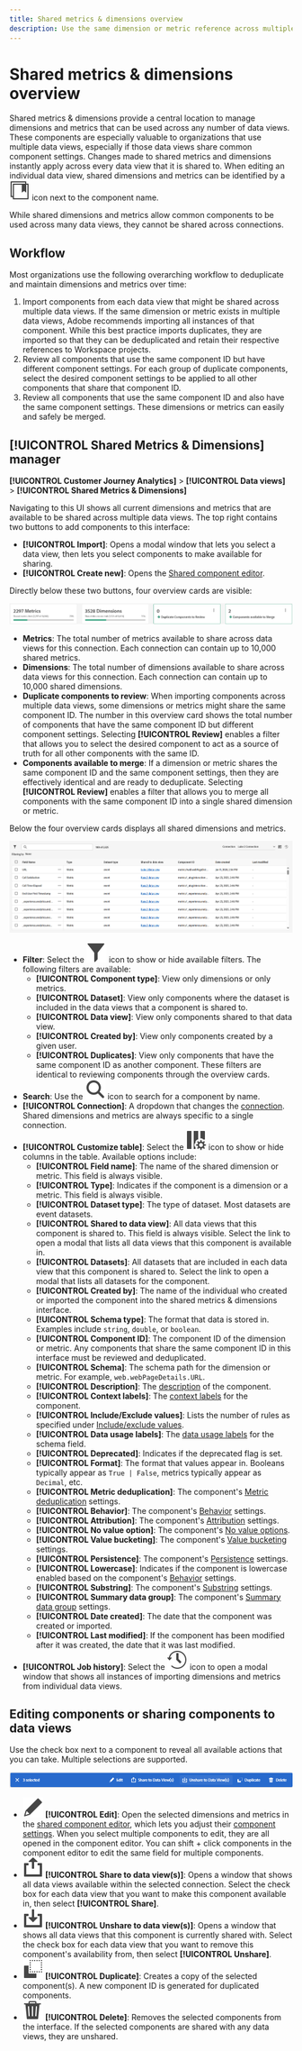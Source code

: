 ```yaml
---
title: Shared metrics & dimensions overview
description: Use the same dimension or metric reference across multiple data views.
---
```

# Shared metrics & dimensions overview

Shared metrics & dimensions provide a central location to manage dimensions and metrics that can be used across any number of data views. These components are especially valuable to organizations that use multiple data views, especially if those data views share common component settings. Changes made to shared metrics and dimensions instantly apply across every data view that it is shared to. When editing an individual data view, shared dimensions and metrics can be identified by a ![Shared component icon](/help/assets/icons/CCLibrary.svg) icon next to the component name.

While shared dimensions and metrics allow common components to be used across many data views, they cannot be shared across connections.

## Workflow

Most organizations use the following overarching workflow to deduplicate and maintain dimensions and metrics over time:

1. Import components from each data view that might be shared across multiple data views. If the same dimension or metric exists in multiple data views, Adobe recommends importing all instances of that component. While this best practice imports duplicates, they are imported so that they can be deduplicated and retain their respective references to Workspace projects.
1. Review all components that use the same component ID but have different component settings. For each group of duplicate components, select the desired component settings to be applied to all other components that share that component ID.
1. Review all components that use the same component ID and also have the same component settings. These dimensions or metrics can easily and safely be merged.

## [!UICONTROL Shared Metrics & Dimensions] manager

**[!UICONTROL Customer Journey Analytics]** > **[!UICONTROL Data views]** > **[!UICONTROL Shared Metrics & Dimensions]**

Navigating to this UI shows all current dimensions and metrics that are available to be shared across multiple data views. The top right contains two buttons to add components to this interface:

* **[!UICONTROL Import]**: Opens a modal window that lets you select a data view, then lets you select components to make available for sharing.
* **[!UICONTROL Create new]**: Opens the [Shared component editor](shared-component-editor.md).

Directly below these two buttons, four overview cards are visible:

![Overview cards preview](assets/overview-cards.png)

* **Metrics**: The total number of metrics available to share across data views for this connection. Each connection can contain up to 10,000 shared metrics.
* **Dimensions**: The total number of dimensions available to share across data views for this connection. Each connection can contain up to 10,000 shared dimensions.
* **Duplicate components to review**: When importing components across multiple data views, some dimensions or metrics might share the same component ID. The number in this overview card shows the total number of components that have the same component ID but different component settings. Selecting **[!UICONTROL Review]** enables a filter that allows you to select the desired component to act as a source of truth for all other components with the same ID.
* **Components available to merge**: If a dimension or metric shares the same component ID and the same component settings, then they are effectively identical and are ready to deduplicate. Selecting **[!UICONTROL Review]** enables a filter that allows you to merge all components with the same component ID into a single shared dimension or metric.

Below the four overview cards displays all shared dimensions and metrics.

![Available dimensions and metrics preview](assets/shared-metrics-dimensions.png)

* **Filter**: Select the ![Filter icon](../../assets/icons/Filter.svg) icon to show or hide available filters. The following filters are available:
  * **[!UICONTROL Component type]**: View only dimensions or only metrics.
  * **[!UICONTROL Dataset]**: View only components where the dataset is included in the data views that a component is shared to.
  * **[!UICONTROL Data view]**: View only components shared to that data view.
  * **[!UICONTROL Created by]**: View only components created by a given user.
  * **[!UICONTROL Duplicates]**: View only components that have the same component ID as another component. These filters are identical to reviewing components through the overview cards.
* **Search**: Use the ![Search icon](../../assets/icons/Search.svg) icon to search for a component by name.
* **[!UICONTROL Connection]**: A dropdown that changes the [connection](/help/connections/overview.md). Shared dimensions and metrics are always specific to a single connection.
* **[!UICONTROL Customize table]**: Select the ![Customize table icon](/help/assets/icons/ColumnSetting.svg) icon to show or hide columns in the table. Available options include:
  * **[!UICONTROL Field name]**: The name of the shared dimension or metric. This field is always visible.
  * **[!UICONTROL Type]**: Indicates if the component is a dimension or a metric. This field is always visible.
  * **[!UICONTROL Dataset type]**: The type of dataset. Most datasets are event datasets.
  * **[!UICONTROL Shared to data view]**: All data views that this component is shared to. This field is always visible. Select the link to open a modal that lists all data views that this component is available in.
  * **[!UICONTROL Datasets]**: All datasets that are included in each data view that this component is shared to. Select the link to open a modal that lists all datasets for the component.
  * **[!UICONTROL Created by]**: The name of the individual who created or imported the component into the shared metrics & dimensions interface.
  * **[!UICONTROL Schema type]**: The format that data is stored in. Examples include `string`, `double`, or `boolean`.
  * **[!UICONTROL Component ID]**: The component ID of the dimension or metric. Any components that share the same component ID in this interface must be reviewed and deduplicated.
  * **[!UICONTROL Schema]**: The schema path for the dimension or metric. For example, `web.webPageDetails.URL`.
  * **[!UICONTROL Description]**: The [description](/help/data-views/component-settings/overview.md) of the component.
  * **[!UICONTROL Context labels]**: The [context labels](/help/data-views/component-settings/overview.md) for the component.
  * **[!UICONTROL Include/Exclude values]**: Lists the number of rules as specified under [Include/exclude values](/help/data-views/component-settings/include-exclude-values.md).
  * **[!UICONTROL Data usage labels]**: The [data usage labels](https://experienceleague.adobe.com/en/docs/experience-platform/data-governance/labels/overview) for the schema field.
  * **[!UICONTROL Deprecated]**: Indicates if the deprecated flag is set.
  * **[!UICONTROL Format]**: The format that values appear in. Booleans typically appear as `True | False`, metrics typically appear as `Decimal`, etc.
  * **[!UICONTROL Metric deduplication]**: The component's [Metric deduplication](/help/data-views/component-settings/metric-deduplication.md) settings.
  * **[!UICONTROL Behavior]**: The component's [Behavior](/help/data-views/component-settings/behavior.md) settings.
  * **[!UICONTROL Attribution]**: The component's [Attribution](/help/data-views/component-settings/attribution.md) settings.
  * **[!UICONTROL No value option]**: The component's [No value options](/help/data-views/component-settings/no-value-options.md).
  * **[!UICONTROL Value bucketing]**: The component's [Value bucketing](/help/data-views/component-settings/value-bucketing.md) settings.
  * **[!UICONTROL Persistence]**: The component's [Persistence](/help/data-views/component-settings/persistence.md) settings.
  * **[!UICONTROL Lowercase]**: Indicates if the component is lowercase enabled based on the component's [Behavior](/help/data-views/component-settings/behavior.md) settings.
  * **[!UICONTROL Substring]**: The component's [Substring](/help/data-views/component-settings/substring.md) settings.
  * **[!UICONTROL Summary data group]**: The component's [Summary data group](/help/data-views/component-settings/summary-data-group.md) settings.
  * **[!UICONTROL Date created]**: The date that the component was created or imported.
  * **[!UICONTROL Last modified]**: If the component has been modified after it was created, the date that it was last modified.
* **[!UICONTROL Job history]**: Select the ![History icon](/help/assets/icons/History.svg) icon to open a modal window that shows all instances of importing dimensions and metrics from individual data views.

## Editing components or sharing components to data views

Use the check box next to a component to reveal all available actions that you can take. Multiple selections are supported.

![Preview of available actions](assets/smd-actions.png)

* ![Pencil icon](/help/assets/icons/Edit.svg) **[!UICONTROL Edit]**: Open the selected dimensions and metrics in the [shared component editor](shared-component-editor.md), which lets you adjust their [component settings](/help/data-views/component-settings/overview.md). When you select multiple components to edit, they are all opened in the component editor. You can shift + click components in the component editor to edit the same field for multiple components.
* ![Share icon](/help/assets/icons/Share.svg) **[!UICONTROL Share to data view(s)]**: Opens a window that shows all data views available within the selected connection. Select the check box for each data view that you want to make this component available in, then select **[!UICONTROL Share]**.
* ![Unshare icon](/help/assets/icons/SaveTo.svg) **[!UICONTROL Unshare to data view(s)]**: Opens a window that shows all data views that this component is currently shared with. Select the check box for each data view that you want to remove this component's availability from, then select **[!UICONTROL Unshare]**.
* ![Duplicate icon](/help/assets/icons/Copy.svg) **[!UICONTROL Duplicate]**: Creates a copy of the selected component(s). A new component ID is generated for duplicated components.
* ![Delete icon](/help/assets/icons/Delete.svg) **[!UICONTROL Delete]**: Removes the selected components from the interface. If the selected components are shared with any data views, they are unshared.
